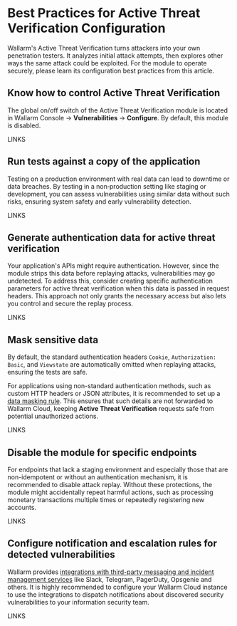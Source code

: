 # Best Practices for Active Threat Verification Configuration

Wallarm's Active Threat Verification turns attackers into your own penetration testers. It analyzes initial attack attempts, then explores other ways the same attack could be exploited. For the module to operate securely, please learn its configuration best practices from this article.

## Know how to control Active Threat Verification

The global on/off switch of the Active Threat Verification module is located in Wallarm Console → **Vulnerabilities** → **Configure**. By default, this module is disabled.

LINKS

## Run tests against a copy of the application

Testing on a production environment with real data can lead to downtime or data breaches. By testing in a non‑production setting like staging or development, you can assess vulnerabilities using similar data without such risks, ensuring system safety and early vulnerability detection.

LINKS

## Generate authentication data for active threat verification

Your application's APIs might require authentication. However, since the module strips this data before replaying attacks, vulnerabilities may go undetected. To address this, consider creating specific authentication parameters for active threat verification when this data is passed in request headers. This approach not only grants the necessary access but also lets you control and secure the replay process.

LINKS

## Mask sensitive data

By default, the standard authentication headers `Cookie`, `Authorization: Basic`, and `Viewstate` are automatically omitted when replaying attacks, ensuring the tests are safe.

For applications using non-standard authentication methods, such as custom HTTP headers or JSON attributes, it is recommended to set up a [data masking rule](../../user-guides/rules/sensitive-data-rule.md). This ensures that such details are not forwarded to Wallarm Cloud, keeping **Active Threat Verification** requests safe from potential unauthorized actions.

LINKS

## Disable the module for specific endpoints

For endpoints that lack a staging environment and especially those that are non-idempotent or without an authentication mechanism, it is recommended to disable attack replay. Without these protections, the module might accidentally repeat harmful actions, such as processing monetary transactions multiple times or repeatedly registering new accounts.

LINKS

## Configure notification and escalation rules for detected vulnerabilities

Wallarm provides [integrations with third-party messaging and incident management services](../../user-guides/settings/integrations/integrations-intro.md) like Slack, Telegram, PagerDuty, Opsgenie and others. It is highly recommended to configure your Wallarm Cloud instance to use the integrations to dispatch notifications about discovered security vulnerabilities to your information security team.

LINKS
